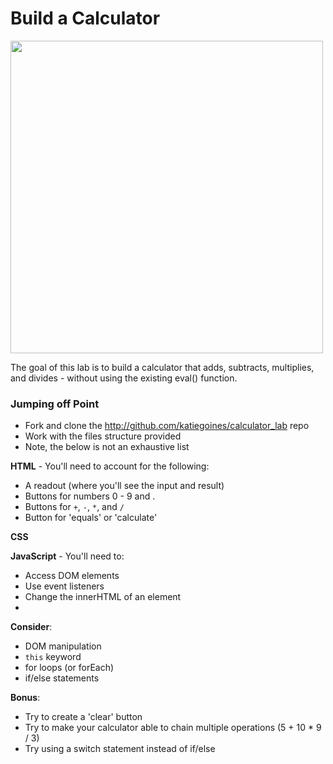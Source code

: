 # Build a Calculator

<img src="https://media.giphy.com/media/l4Jz19hgVBnCCM8uY/giphy.gif" width="500px">

The goal of this lab is to build a calculator that adds, subtracts, multiplies, and divides - without using the existing eval() function.

### Jumping off Point
- Fork and clone the http://github.com/katiegoines/calculator_lab repo
- Work with the files structure provided 
- Note, the below is not an exhaustive list 

**HTML** - You'll need to account for the following:
- A readout (where you'll see the input and result)
- Buttons for numbers 0 - 9 and .
- Buttons for `+`, `-`, `*`, and `/`
- Button for 'equals' or 'calculate'

**CSS**

**JavaScript** - You'll need to:
- Access DOM elements
- Use event listeners
- Change the innerHTML of an element
- 

**Consider**:
- DOM manipulation
- `this` keyword
- for loops (or forEach)
- if/else statements


**Bonus**:
- Try to create a 'clear' button
- Try to make your calculator able to chain multiple operations (5 + 10 * 9 / 3)
- Try using a switch statement instead of if/else
